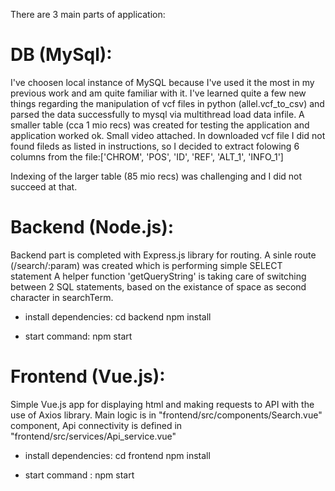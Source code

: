 There are 3 main parts of application:

# DB (MySql):
 I've choosen local instance of MySQL because I've used it the most in my previous work and am quite familiar with it. 
 I've learned quite a few new things regarding the manipulation of vcf files in python (allel.vcf_to_csv) and parsed the data successfully to mysql via multithread load data infile.
 A smaller table (cca 1 mio recs) was created for testing the application and application worked ok. Small video attached.
 In downloaded vcf file I did not found fileds as listed in instructions, so I decided to extract folowing 6 columns from the file:['CHROM', 'POS', 'ID', 'REF', 'ALT_1', 'INFO_1']
 
 Indexing of the larger table (85 mio recs) was challenging and I did not succeed at that.




# Backend (Node.js):
 Backend part is completed with Express.js library for routing.
 A sinle route (/search/:param) was created which is performing simple SELECT statement
 A helper function 'getQueryString' is taking care of switching between 2 SQL statements, based on the existance of space as second character in searchTerm.
 
 - install dependencies: 	cd backend
							npm install
		
 - start command: npm start



# Frontend (Vue.js):
 Simple Vue.js app for displaying html and making requests to API with the use of Axios library.
 Main logic is in "frontend/src/components/Search.vue" component, Api connectivity is defined in "frontend/src/services/Api_service.vue"
 
 - install dependencies: 	cd frontend
							npm install
							
 - start command : npm start
